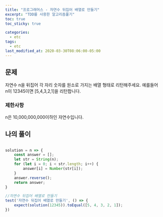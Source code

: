 ```yaml
---
title: "프로그래머스 - 자연수 뒤집어 배열로 만들기"
excerpt: "TDD를 사용한 알고리즘풀기"
toc: true
toc_sticky: true

categories:
  - etc
tags:
  - etc
last_modified_at: 2020-03-30T08:06:00-05:00
---
```


## 문제 

자연수 n을 뒤집어 각 자리 숫자를 원소로 가지는 배열 형태로 리턴해주세요. 예를들어 n이 12345이면 [5,4,3,2,1]을 리턴합니다.

### 제한사항

n은 10,000,000,000이하인 자연수입니다.


## 나의 풀이

```js

solution = n => {
    const answer = [];
    let str = String(n);
    for (let i = 0; i < str.length; i++) {
        answer[i] = Number(str[i]);
    }
    answer.reverse();
    return answer;
}

//자연수 뒤집어 배열로 만들기
test('자연수 뒤집어 배열로 만들기', () => {
    expect(solution(12345)).toEqual([5, 4, 3, 2, 1]);
})

```

